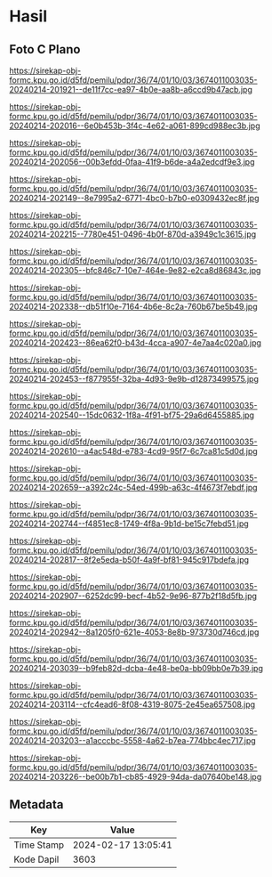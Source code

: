 # Hasil

## Foto C Plano

https://sirekap-obj-formc.kpu.go.id/d5fd/pemilu/pdpr/36/74/01/10/03/3674011003035-20240214-201921--de11f7cc-ea97-4b0e-aa8b-a6ccd9b47acb.jpg

https://sirekap-obj-formc.kpu.go.id/d5fd/pemilu/pdpr/36/74/01/10/03/3674011003035-20240214-202016--6e0b453b-3f4c-4e62-a061-899cd988ec3b.jpg

https://sirekap-obj-formc.kpu.go.id/d5fd/pemilu/pdpr/36/74/01/10/03/3674011003035-20240214-202056--00b3efdd-0faa-41f9-b6de-a4a2edcdf9e3.jpg

https://sirekap-obj-formc.kpu.go.id/d5fd/pemilu/pdpr/36/74/01/10/03/3674011003035-20240214-202149--8e7995a2-6771-4bc0-b7b0-e0309432ec8f.jpg

https://sirekap-obj-formc.kpu.go.id/d5fd/pemilu/pdpr/36/74/01/10/03/3674011003035-20240214-202215--7780e451-0496-4b0f-870d-a3949c1c3615.jpg

https://sirekap-obj-formc.kpu.go.id/d5fd/pemilu/pdpr/36/74/01/10/03/3674011003035-20240214-202305--bfc846c7-10e7-464e-9e82-e2ca8d86843c.jpg

https://sirekap-obj-formc.kpu.go.id/d5fd/pemilu/pdpr/36/74/01/10/03/3674011003035-20240214-202338--db51f10e-7164-4b6e-8c2a-760b67be5b49.jpg

https://sirekap-obj-formc.kpu.go.id/d5fd/pemilu/pdpr/36/74/01/10/03/3674011003035-20240214-202423--86ea62f0-b43d-4cca-a907-4e7aa4c020a0.jpg

https://sirekap-obj-formc.kpu.go.id/d5fd/pemilu/pdpr/36/74/01/10/03/3674011003035-20240214-202453--f877955f-32ba-4d93-9e9b-d12873499575.jpg

https://sirekap-obj-formc.kpu.go.id/d5fd/pemilu/pdpr/36/74/01/10/03/3674011003035-20240214-202540--15dc0632-1f8a-4f91-bf75-29a6d6455885.jpg

https://sirekap-obj-formc.kpu.go.id/d5fd/pemilu/pdpr/36/74/01/10/03/3674011003035-20240214-202610--a4ac548d-e783-4cd9-95f7-6c7ca81c5d0d.jpg

https://sirekap-obj-formc.kpu.go.id/d5fd/pemilu/pdpr/36/74/01/10/03/3674011003035-20240214-202659--a392c24c-54ed-499b-a63c-4f4673f7ebdf.jpg

https://sirekap-obj-formc.kpu.go.id/d5fd/pemilu/pdpr/36/74/01/10/03/3674011003035-20240214-202744--f4851ec8-1749-4f8a-9b1d-be15c7febd51.jpg

https://sirekap-obj-formc.kpu.go.id/d5fd/pemilu/pdpr/36/74/01/10/03/3674011003035-20240214-202817--8f2e5eda-b50f-4a9f-bf81-945c917bdefa.jpg

https://sirekap-obj-formc.kpu.go.id/d5fd/pemilu/pdpr/36/74/01/10/03/3674011003035-20240214-202907--6252dc99-becf-4b52-9e96-877b2f18d5fb.jpg

https://sirekap-obj-formc.kpu.go.id/d5fd/pemilu/pdpr/36/74/01/10/03/3674011003035-20240214-202942--8a1205f0-621e-4053-8e8b-973730d746cd.jpg

https://sirekap-obj-formc.kpu.go.id/d5fd/pemilu/pdpr/36/74/01/10/03/3674011003035-20240214-203039--b9feb82d-dcba-4e48-be0a-bb09bb0e7b39.jpg

https://sirekap-obj-formc.kpu.go.id/d5fd/pemilu/pdpr/36/74/01/10/03/3674011003035-20240214-203114--cfc4ead6-8f08-4319-8075-2e45ea657508.jpg

https://sirekap-obj-formc.kpu.go.id/d5fd/pemilu/pdpr/36/74/01/10/03/3674011003035-20240214-203203--a1acccbc-5558-4a62-b7ea-774bbc4ec717.jpg

https://sirekap-obj-formc.kpu.go.id/d5fd/pemilu/pdpr/36/74/01/10/03/3674011003035-20240214-203226--be00b7b1-cb85-4929-94da-da07640be148.jpg


## Metadata

| Key        | Value               |
| ---------- | ------------------- |
| Time Stamp | 2024-02-17 13:05:41 |
| Kode Dapil | 3603                |



